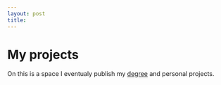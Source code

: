 ```yaml
---
layout: post
title: 
---
```


# My projects

On this is a space I eventualy publish my [degree](https://www.fi.upm.es/?id=gradoingenieriainformatica) and personal projects.
